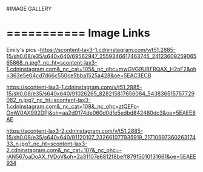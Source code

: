 #IMAGE GALLERY

===========
Image Links
===========

Emily's pics
-https://scontent-lax3-1.cdninstagram.com/v/t51.2885-15/sh0.08/e35/s640x640/69562947_2559346617463745_2412360925906565868_n.jpg?_nc_ht=scontent-lax3-1.cdninstagram.com&_nc_cat=105&_nc_ohc=mwGVG9UBFRQAX_H2oF2&oh=363e5e04cd7d66c550ce5bba1525a428&oe=5EAC3ECB

https://scontent-lax3-1.cdninstagram.com/v/t51.2885-15/sh0.08/e35/s640x640/91026265_828215817656084_543836515757729082_n.jpg?_nc_ht=scontent-lax3-1.cdninstagram.com&_nc_cat=108&_nc_ohc=ztQEFo-OmW0AX992DPj&oh=aa2d0174de060d0dfe5edbd842480dc3&oe=5EAEE8AE

https://scontent-lax3-2.cdninstagram.com/v/t51.2885-15/sh0.08/e35/s640x640/91120107_232661077935919_2171099736026317433_n.jpg?_nc_ht=scontent-lax3-2.cdninstagram.com&_nc_cat=107&_nc_ohc=-rAN567oaDoAX_fVDoV&oh=2a31107e6812f8beff879f5010131661&oe=5EAEE934
